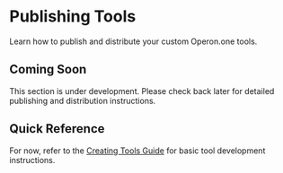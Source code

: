# Publishing Tools

Learn how to publish and distribute your custom Operon.one tools.

## Coming Soon

This section is under development. Please check back later for detailed publishing and distribution instructions.

## Quick Reference

For now, refer to the [Creating Tools Guide](creating-tools.md) for basic tool development instructions.

